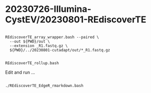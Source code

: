 
#	20230726-Illumina-CystEV/20230801-REdiscoverTE


```

REdiscoverTE_array_wrapper.bash --paired \
  --out ${PWD}/out \
  --extension _R1.fastq.gz \
  ${PWD}/../20230801-cutadapt/out/*_R1.fastq.gz

```


```

REdiscoverTE_rollup.bash

```


Edit and run ...
```

./REdiscoverTE_EdgeR_rmarkdown.bash

```


